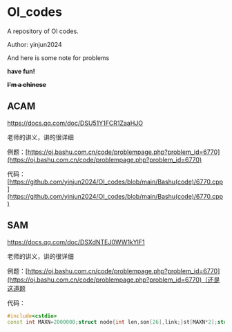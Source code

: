 # OI_codes

A repository of OI codes.

Author: yinjun2024

And here is some note for problems

**have fun!**

~~**I'm a chinese**~~

## ACAM

https://docs.qq.com/doc/DSU51Y1FCR1ZaaHJO

老师的讲义，讲的很详细

例题：[https://oj.bashu.com.cn/code/problempage.php?problem_id=6770](https://oj.bashu.com.cn/code/problempage.php?problem_id=6770)

代码：[https://github.com/yinjun2024/OI_codes/blob/main/Bashu(code)/6770.cpp](https://github.com/yinjun2024/OI_codes/blob/main/Bashu(code)/6770.cpp)

## SAM

https://docs.qq.com/doc/DSXdNTEJ0WW1kYlF1

老师的讲义，讲的很详细

例题：[https://oj.bashu.com.cn/code/problempage.php?problem_id=6770](https://oj.bashu.com.cn/code/problempage.php?problem_id=6770)（还是这道题

代码：

```cpp
#include<cstdio>
const int MAXN=2000000;struct node{int len,son[26],link;}st[MAXN*2];struct edge{int to,nxt;}edges[MAXN*2];int head[MAXN],tot;char sofa[MAXN];int leng[MAXN];void add(int u,int v){edges[++tot].to=v;edges[tot].nxt=head[u];head[u]=tot;}int sz,last;template<typename T>void swap(T&a,T&b){T t=a;a=b;b=t;}template<typename T>class priority_queue{private:T v[MAXN],n;void pushup(int i){T tmp=v[i];while(tmp<v[i>>1]){v[i]=v[i>>1];i>>=1;}v[i]=tmp;}void pushdown(int i){T tmp=v[i];while((i<<1)<=n){int ch=i<<1;if(ch<n&&v[ch+1]<v[ch]){ch++;}if(tmp>v[ch]){v[i]=v[ch];i=ch;}else break;}v[i]=tmp;}public:priority_queue(){v[0]=-0x3f3f3f3f;n=0;}void clear(){v[0]=-0x3f3f3f3f;n=0;}void push(T x){v[++n]=x;pushup(n);}void pop(){swap(v[1],v[n--]);pushdown(1);}T top(){return v[1];}bool empty(){return n==0;}};template<typename T>inline int strlen(T*s){for(int i=0;;i++){if(s[i]==0)return i;}}int mmp[MAXN],mmmp;void sam_extend(char cc){int c=cc-'a';int cur=++sz;int p=last;last=cur;st[cur].len=st[p].len+1;while(p!=0&&!st[p].son[c]){st[p].son[c]=cur;p=st[p].link;}if(p==0){st[cur].link=1;}else{int q=st[p].son[c];if(st[p].len+1==st[q].len){st[cur].link=q;}else{int nq=++sz;st[nq].len=st[p].len+1;for(int i=0;i<26;i++){st[nq].son[i]=st[q].son[i];}st[nq].link=st[q].link;while(p!=0&&st[p].son[c]==q){st[p].son[c]=nq;p=st[p].link;}st[q].link=st[cur].link=nq;}}mmp[last]=++mmmp;}char str[MAXN],sts[MAXN];priority_queue<int>pq;int jd;void dfs(int u){if(mmp[u])pq.push(mmp[u]),jd=jd>mmp[u]?jd:mmp[u];else{for(int i=head[u];i;i=edges[i].nxt){dfs(edges[i].to);}}}int main(){last=1;sz=1;int q;scanf("%d",&q);int n=0;for(int i=0;i<q;i++){scanf("%s",sofa+n);n+=leng[i]=strlen(sofa+n);}scanf("%s",str);for(int i=0;;i++){if(str[i]==0){n=i;break;}sam_extend(str[i]);sts[i]=str[i];}int ans=0;for(int i=0,start=0;i<q;start+=leng[i],i++){int rt=1;bool flag=0;for(int j=start;j<leng[i]+start;j++){if(st[rt].son[sofa[j]-'a']==0){flag=1;}rt=st[rt].son[sofa[j]-'a'];}ans+=1-flag;}printf("%d\n",ans);return 0;}
```

